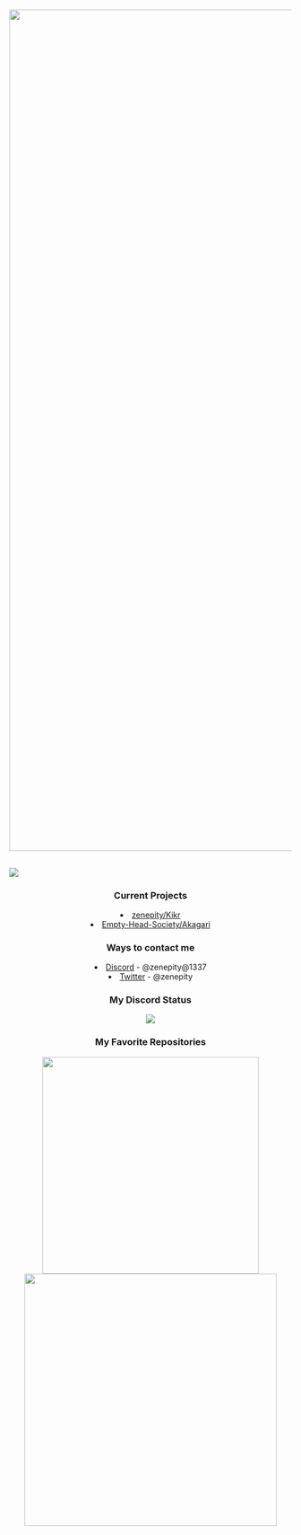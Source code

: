 
<h1 align="center">
<img src="https://imgur.com/Ry3ZKyX.png" width="1500">
</h1>
<h2><a href="https://blacklivesmatter.com/">
<img src="https://liberalarts.oregonstate.edu/sites/liberalarts.oregonstate.edu/files/blm-banner.png">
</a></h2>
<h3 id="current-projects" align="center">Current Projects</h3>
<li align="center"><a href="https://github.com/zenepity/Kikr">zenepity/Kikr</a></li>
<li align="center"><a href="https://github.com/Empty-Head-Society/Akagari">Empty-Head-Society/Akagari</a></li>
<h3 id="ways-to-contact-me" align="center">Ways to contact me</h3>
<li align="center"><a href="">Discord</a> - @zenepity@1337</li>
<li align="center"><a href="https://twitter.com/@zenepity">Twitter</a> - @zenepity</li>
<h3 align="center">My Discord Status</h3>
<p align="center"><img src="https://discord.c99.nl/widget/theme-4/802231495875231755.png"></p>
<h3 id="my-favorite-repositories" align="center">My Favorite Repositories</h3>
<p align="center">
<a href="https://github.com/zenepity/Kikr">
<img src="https://github-readme-stats.vercel.app/api/pin/?username=zenepity&repo=kikr&theme=dark" width="386"> 
</a> 
<a href="https://github.com/Koolwiza/Bot-12">
<img src="https://github-readme-stats.vercel.app/api/pin/?username=Koolwiza&repo=Bot-12&theme=dark" width="450"> 
</a></p>
